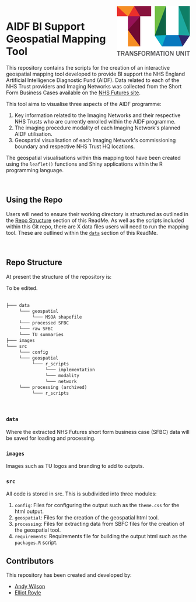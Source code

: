 <img src="images/TU_logo_large.png" alt="TU logo" width="200" align="right"/>

# AIDF BI Support Geospatial Mapping Tool

This repository contains the scripts for the creation of an interactive geospatial mapping tool developed to provide BI support the NHS England Artificial Intelligence Diagnostic Fund (AIDF). Data related to each of the NHS Trust providers and Imaging Networks was collected from the Short Form Business Cases available on the [NHS Futures site](https://future.nhs.uk/NationalDiagnosticsProgramme/view?objectId=45347088).

This tool aims to visualise three aspects of the AIDF programme:

1. Key information related to the Imaging Networks and their respective NHS Trusts who are currently enrolled within the AIDF programme.
2. The imaging procedure modality of each Imaging Network's planned AIDF utilisation.
3. Geospatial visualisation of each Imaging Network's commissioning boundary and respective NHS Trust HQ locations.

The geospatial visualisations within this mapping tool have been created using the `leaflet()` functions and Shiny applications within the R programming language.

<br/>

## Using the Repo

Users will need to ensure their working directory is structured as outlined in the [Repo Structure](#repo-structure) section of this ReadMe. As well as the scripts included within this Git repo, there are X data files users will need to run the mapping tool. These are outlined within the [`data`](#data) section of this ReadMe.

<br/>

## Repo Structure

At present the structure of the repository is:

To be edited.

``` plaintext

├─── data
     └─── geospatial
          └─── MSOA shapefile
     └─── processed SFBC
     └─── raw SFBC
     └─── TU summaries
├─── images
└─── src
     └─── config
     └─── geospatial
          └─── r_scripts
               └─── implementation
               └─── modality
               └─── network
     └─── processing (archived)
          └─── r_scripts
```

<br/>

### `data`
Where the extracted NHS Futures short form business case (SFBC) data will be saved for loading and processing.

### `images`

Images such as TU logos and branding to add to outputs.

### `src`

All code is stored in src. This is subdivided into three modules:

1. `config`: Files for configuring the output such as the `theme.css` for the html output.
2. `geospatial`: Files for the creation of the geospatial html tool.
3. `processing`: Files for extracting data from SBFC files for the creation of the geospatial tool.
4. `requirements`: Requirements file for building the output html such as the `packages.R` script.

## Contributors

This repository has been created and developed by:

-   [Andy Wilson](https://github.com/ASW-Analyst)
-   [Elliot Royle](https://github.com/elliotroyle)
